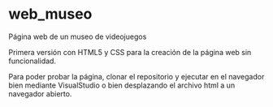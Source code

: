 # web_museo
Página web de un museo de videojuegos


Primera versión con HTML5 y CSS para la creación de la página web sin funcionalidad.

Para poder probar la página, clonar el repositorio y ejecutar en el navegador bien mediante VisualStudio o bien desplazando el archivo html a un navegador abierto.
